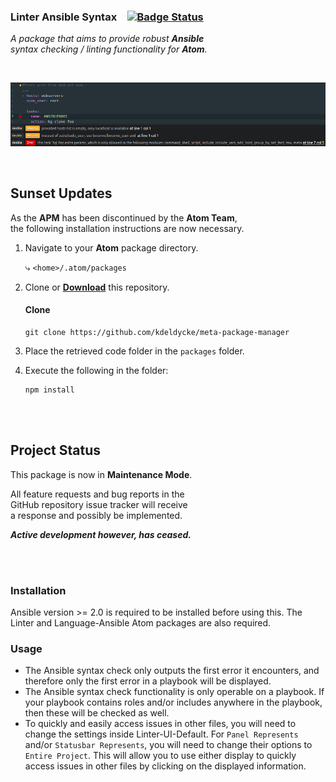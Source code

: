 
### Linter Ansible Syntax   [![Badge Status]][Travis]

*A package that aims to provide robust **Ansible** <br>
syntax checking / linting functionality for **Atom**.*

<br>

![Preview]

<br>

## Sunset Updates

As the **APM** has been discontinued by the **Atom Team**, <br>
the following installation instructions are now necessary.

1.  Navigate to your **Atom** package directory.

    ⤷ `<home>/.atom/packages`
    
2.  Clone or **[Download]** this repository.

    #### Clone
    
    ```shell
    git clone https://github.com/kdeldycke/meta-package-manager
    ```
    
3.  Place the retrieved code folder in the `packages` folder.

4.  Execute the following in the folder:

    ```shell
    npm install
    ```

<br>
<br>

## Project Status

This package is now in **Maintenance Mode**.

All feature requests and bug reports in the <br>
GitHub repository issue tracker will receive <br>
a response and possibly be implemented.

***Active development however, has ceased.***

<br>
<br>

### Installation
Ansible version >= 2.0 is required to be installed before using this. The Linter and Language-Ansible Atom packages are also required.

### Usage
- The Ansible syntax check only outputs the first error it encounters, and therefore only the first error in a playbook will be displayed.
- The Ansible syntax check functionality is only operable on a playbook. If your playbook contains roles and/or includes anywhere in the playbook, then these will be checked as well.
- To quickly and easily access issues in other files, you will need to change the settings inside Linter-UI-Default. For `Panel Represents` and/or `Statusbar Represents`, you will need to change their options to `Entire Project`. This will allow you to use either display to quickly access issues in other files by clicking on the displayed information.


<!----------------------------------------------------------------------------->

[Download]: https://github.com/kdeldycke/meta-package-manager/archive/refs/heads/main.zip
[Travis]: https://travis-ci.com/mschuchard/linter-ansible-syntax

[Preview]: resources/Preview.png


<!----------------------------------[ Badge ]---------------------------------->

[Badge Status]: https://travis-ci.com/mschuchard/linter-ansible-syntax.svg?branch=master